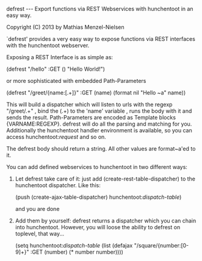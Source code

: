 defrest   ---  Export functions via REST Webservices with hunchentoot in an easy way.

Copyright (C) 2013 by Mathias Menzel-Nielsen




`defrest' provides a very easy way to expose functions via REST interfaces with the hunchentoot webserver.

Exposing a REST Interface is as simple as:


(defrest "/hello" :GET ()
	 "Hello World!")

or more sophisticated with embedded Path-Parameters

(defrest "/greet/{name:[.+]}" :GET (name)
	 (format nil "Hello ~a" name))


This will build a dispatcher which will listen to urls with the regexp "/greet/.+" , bind the (.+) to the 'name' variable , runs the body with it and sends the result.
Path-Parameters are encoded as Template blocks {VARNAME:REGEXP}. defrest will do all the parsing and matching for you.
Additionally the hunchentoot handler environment is available, so you can access hunchentoot:*request* and so on.

The defrest body should return a string. All other values are format~a'ed to it.



You can add defined webservices to hunchentoot in two different ways:

1. Let defrest take care of it:
   just add (create-rest-table-dispatcher) to the hunchentoot dispatcher. 
   Like this:

   (push (create-ajax-table-dispatcher) hunchentoot:*dispatch-table*)

   and you are done

2.  Add them by yourself: 
    defrest returns a dispatcher which you can chain into hunchentoot.
    However, you will loose the ability to defrest on toplevel, that way...

    (setq hunchentoot:*dispatch-table*
        (list (defajax "/square/{number:[0-9]+}" :GET (number) (* number number))))





